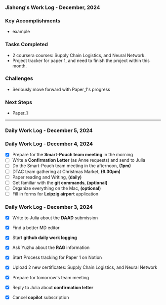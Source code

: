 ### Jiahong's Work Log - December, 2024

### **Key Accomplishments**

* example

### **Tasks Completed**

* 2 coursera courses: Supply Chain Logistics, and Neural Network.
* Project tracker for paper 1, and need to finish the project within this month.

### **Challenges**

* Seriously move forward with Paper_1's progress

### **Next Steps**

* Paper_1

---

### Daily Work Log - December 5, 2024


### Daily Work Log - December 4, 2024

- [X]  Prepare for the **Smart-Pouch team meeting** in the morning
- [ ]  Write a **Confirmation Letter** (as Anne requests) and send to Julia
- [ ]  Do the Smart-Pouch team meeting in the afternoon, **(1pm)**
- [ ]  DTAC team gathering at Christmas Market, **(6.30pm)**
- [ ]  Paper reading and Writing, **(daily)**
- [ ]  Get familiar with the **git commands**, **(optional)**
- [ ]  Organize everything on the Mac, **(optional)**
- [ ]  Fill in forms for **Leipzig airport** application

### Daily Work Log - December 3, 2024

- [X]  Write to Julia about the **DAAD** submission
- [X]  Find a better MD editor
- [X]  Start **github daily work logging**
- [X]  Ask Yuzhu about the **RAG** information
- [X]  Start Process tracking for Paper 1 on Notion
- [X]  Upload 2 new certificates: Supply Chain Logistics, and Neural Network
- [X]  Prepare for tomorrow's team meeting
- [X]  Reply to Julia about **confirmation letter**
- [X]  Cancel **copilot** subscription


